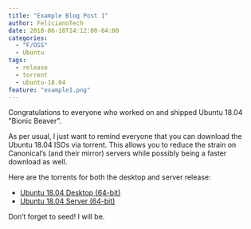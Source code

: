 ```yaml
---
title: "Example Blog Post 1"
author: FelicianoTech
date: 2018-06-18T14:12:00-04:00
categories:
  - "F/OSS"
  - Ubuntu
tags:
  - release
  - torrent
  - ubuntu-18.04
feature: "example1.png"
---
```

Congratulations to everyone who worked on and shipped Ubuntu 18.04 "Bionic Beaver".

As per usual, I just want to remind everyone that you can download the Ubuntu 18.04 ISOs via torrent. This allows you to reduce the strain on Canonical’s (and their mirror) servers while possibly being a faster download as well.

<!--more-->

Here are the torrents for both the desktop and server release:

- [Ubuntu 18.04 Desktop (64-bit)][1] 
- [Ubuntu 18.04 Server (64-bit)][2]
  
Don’t forget to seed! I will be.

[1]: http://releases.ubuntu.com/18.04/ubuntu-18.04-desktop-amd64.iso.torrent
[2]: http://releases.ubuntu.com/18.04/ubuntu-18.04-live-server-amd64.iso.torrent
